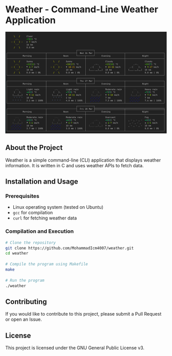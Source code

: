 # Weather - Command-Line Weather Application

![WeatherCLI](./image.png)

## About the Project
Weather is a simple command-line (CLI) application that displays weather information. It is written in C and uses weather APIs to fetch data.

## Installation and Usage

### Prerequisites
- Linux operating system (tested on Ubuntu)
- `gcc` for compilation
- `curl` for fetching weather data

### Compilation and Execution
```bash
# Clone the repository
git clone https://github.com/MohammadIcm4007/weather.git
cd weather

# Compile the program using Makefile
make

# Run the program
./weather
```

## Contributing
If you would like to contribute to this project, please submit a Pull Request or open an Issue.

## License
This project is licensed under the GNU General Public License v3.